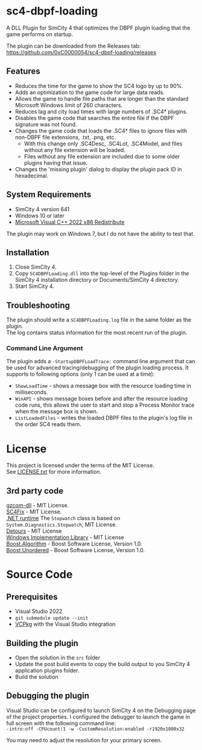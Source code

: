 # sc4-dbpf-loading

A DLL Plugin for SimCity 4 that optimizes the DBPF plugin loading that the game performs on startup.   

The plugin can be downloaded from the Releases tab: https://github.com/0xC0000054/sc4-dbpf-loading/releases

## Features

* Reduces the time for the game to show the SC4 logo by up to 90%.
* Adds an optimization to the game code for large data reads.
* Allows the game to handle file paths that are longer than the standard Microsoft Windows limit of 260 characters.
* Reduces lag and city load times with large numbers of .SC4* plugins.
* Disables the game code that searches the entire file if the DBPF signature was not found.
* Changes the game code that loads the .SC4* files to ignore files with non-DBPF file extensions, .txt, .png, etc. 
    * With this change only .SC4Desc, .SC4Lot, .SC4Model, and files without any file extension will be loaded.
    * Files without any file extension are included due to some older plugins having that issue.
* Changes the 'missing plugin' dialog to display the plugin pack ID in hexadecimal.
    
## System Requirements

* SimCity 4 version 641
* Windows 10 or later
* [Microsoft Visual C++ 2022 x86 Redistribute](https://aka.ms/vs/17/release/vc_redist.x86.exe)

The plugin may work on Windows 7, but I do not have the ability to test that.

## Installation

1. Close SimCity 4.
2. Copy `SC4DBPFLoading.dll` into the top-level of the Plugins folder in the SimCity 4 installation directory or Documents/SimCity 4 directory.
3. Start SimCity 4.

## Troubleshooting

The plugin should write a `SC4DBPFLoading.log` file in the same folder as the plugin.    
The log contains status information for the most recent run of the plugin.

### Command Line Argument

The plugin adds a `-StartupDBPFLoadTrace:` command line argument that can be used for advanced tracing/debugging 
of the plugin loading process.
It supports to following options (only 1 can be used at a time):

* `ShowLoadTime` - shows a message box with the resource loading time in milliseconds.
* `WinAPI` - shows message boxes before and after the resource loading code runs, this allows the user to start and stop a Process Monitor trace when the message box is shown.
* `ListLoadedFiles` - writes the loaded DBPF files to the plugin's log file in the order SC4 reads them.

# License

This project is licensed under the terms of the MIT License.    
See [LICENSE.txt](LICENSE.txt) for more information.

## 3rd party code

[gzcom-dll](https://github.com/nsgomez/gzcom-dll/tree/master) - MIT License.    
[SC4Fix](https://github.com/nsgomez/sc4fix) - MIT License.     
[.NET runtime](https://github.com/dotnet/runtime) The `Stopwatch` class is based on `System.Diagnostics.Stopwatch`, MIT License.    
[Detours](https://github.com/microsoft/Detours) - MIT License    
[Windows Implementation Library](https://github.com/microsoft/wil) - MIT License    
[Boost.Algorithm](https://www.boost.org/doc/libs/1_84_0/libs/algorithm/doc/html/index.html) - Boost Software License, Version 1.0.    
[Boost.Unordered](https://www.boost.org/doc/libs/1_84_0/libs/unordered/doc/html/unordered.html) - Boost Software License, Version 1.0.    

# Source Code

## Prerequisites

* Visual Studio 2022
* `git submodule update --init`
* [VCPkg](https://github.com/microsoft/vcpkg) with the Visual Studio integration

## Building the plugin

* Open the solution in the `src` folder
* Update the post build events to copy the build output to you SimCity 4 application plugins folder.
* Build the solution

## Debugging the plugin

Visual Studio can be configured to launch SimCity 4 on the Debugging page of the project properties.
I configured the debugger to launch the game in full screen with the following command line:    
`-intro:off -CPUcount:1 -w -CustomResolution:enabled -r1920x1080x32`

You may need to adjust the resolution for your primary screen.
